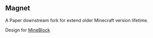 ## Magnet
A Paper downstream fork for extend older Minecraft version lifetime.

Design for [MineBlock](https://www.mineblock.cc)